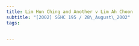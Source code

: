 ```yaml
---
title: Lim Hun Ching and Another v Lim Ah Choon 
subtitle: "[2002] SGHC 195 / 28\_August\_2002"
tags:


---
```



